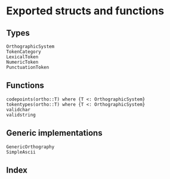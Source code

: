 # Exported structs and functions

## Types

```@docs
OrthographicSystem
TokenCategory
LexicalToken
NumericToken
PunctuationToken
```





## Functions
```@docs
codepoints(ortho::T) where {T <: OrthographicSystem}
tokentypes(ortho::T) where {T <: OrthographicSystem}
validchar
validstring
```

## Generic implementations

```@docs
GenericOrthography
SimpleAscii
```

## Index
```@index
```